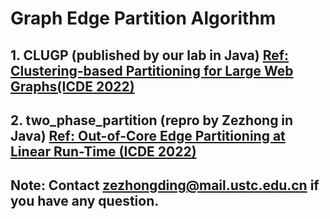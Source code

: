 # Graph Edge Partition Algorithm
## 1. CLUGP (published by our lab in Java)  [Ref: Clustering-based Partitioning for Large Web Graphs(ICDE 2022)](https://arxiv.org/pdf/2201.00472.pdf)

## 2. two_phase_partition (repro by Zezhong in Java)  [Ref: Out-of-Core  Edge  Partitioning  at  Linear  Run-Time (ICDE 2022)](https://arxiv.org/pdf/2201.00472.pdf)

## Note: Contact zezhongding@mail.ustc.edu.cn if you have any question.
